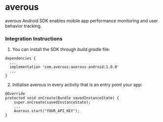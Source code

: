 # averous

averous Android SDK enables mobile app performance monitoring and user behavior tracking.

### Integration Instructions

1. You can install the SDK through *build.gradle* file:

```
dependencies {
  ...
  implementation 'com.averous:averous-android:1.0.0'
  ...
}
```

2. Initialise averous in every activity that is an entry point your app:

```
@Override
protected void onCreate(Bundle savedInstanceState) {
    super.onCreate(savedInstanceState);
    ...
    Averous.start("YOUR_API_KEY");
}
```

